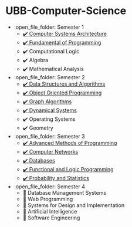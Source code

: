 # UBB-Computer-Science
<ul>
  <li>:open_file_folder: Semester 1
    <ul>
      <li>
        <a href="https://github.com/DragosMoro/UBB-Computer-Science/tree/main/Semester%203/Advanced%20Methods%20of%20Programming"> 
          ✔️  Computer Systems Architecture 
        </a>
      </li>
      <li>
        <a href="https://github.com/DragosMoro/Fundamental-of-Programming"> 
          ✔️  Fundamental of Programming 
        </a>
      </li>
      <li>
          ✔️  Computational Logic
      </li>
       <li>
          ✔️  Algebra 
      </li>
       <li>
          ✔️  Mathematical Analysis
      </li>
    </ul>
  </li>
  <li>:open_file_folder: Semester 2
    <ul>
      <li>
        <a href="https://github.com/DragosMoro/UBB-Computer-Science/tree/main/Semester%202/Data%20Structures%20and%20Algorithms"> 
          ✔️  Data Structures and Algorithms 
        </a>
      </li>
      <li>
        <a href="https://github.com/DragosMoro/UBB-Computer-Science/tree/main/Semester%202/Object-Oriented%20Programming"> 
          ✔️  Object Oriented Programming 
        </a>
      </li>
       <li>
        <a href="https://github.com/DragosMoro/UBB-Computer-Science/tree/main/Semester%202/Graph%20Algorithms"> 
          ✔️  Graph Algorithms
        </a>
      </li>
      <li>
        <a href="https://github.com/DragosMoro/UBB-Computer-Science/tree/main/Semester%202/Dynamical%20Systems"> 
          ✔️  Dynamical Systems
        </a>
      </li>
       <li>
          ✔️  Operating Systems
      </li>
      <li>
          ✔️  Geometry
      </li>
    </ul>
  </li>
  <li>:open_file_folder: Semester 3
    <ul>
      <li>
        <a href="https://github.com/DragosMoro/UBB-Computer-Science/tree/main/Semester%203/Advanced%20Methods%20of%20Programming"> 
          ✔️  Advanced Methods of Programming 
        </a>
      </li>
      <li>
        <a href="https://github.com/DragosMoro/UBB-Computer-Science/tree/main/Semester%203/Computer%20Networks"> 
          ✔️  Computer Networks 
        </a>
      </li>
      <li>
        <a href="https://github.com/DragosMoro/UBB-Computer-Science/tree/main/Semester%203/Databases"> 
          ✔️  Databases 
        </a>
      </li>
      <li>
        <a href="https://github.com/DragosMoro/UBB-Computer-Science/tree/main/Semester%203/Functional%20and%20Logic%20Programming"> 
          ✔️  Functional and Logic Programming 
        </a>
      </li>
      <li>
        <a href="https://github.com/DragosMoro/UBB-Computer-Science/tree/main/Semester%203/Probability%20and%20Statistics"> 
          ✔️  Probability and Statistics
        </a>
      </li>
    </ul>
  </li>
  <li>:open_file_folder: Semester 4
    <ul>
      <li>
          🔲  Database Management Systems
      </li>
      <li>
          🔲  Web Programming
      </li>
      <li>
          🔲 Systems for Design and Implementation
      </li>
      <li>
          🔲  Artificial Intelligence
      </li>
      <li>
          🔲  Software Engineering
        </a>
      </li>
    </ul>
  </li>
